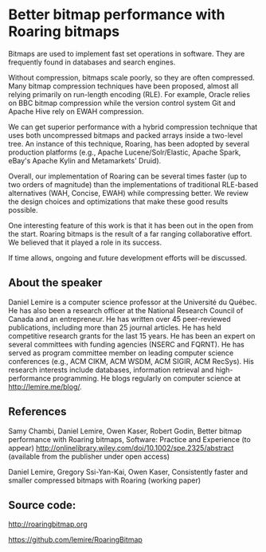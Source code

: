 Better bitmap performance with Roaring bitmaps
=================================================



Bitmaps are used to implement fast set operations in software. They are frequently found in databases and search engines.  

Without compression, bitmaps scale poorly, so they are often compressed. Many bitmap compression techniques have  been proposed,
almost all relying primarily on run-length encoding (RLE). For example, Oracle relies on BBC bitmap compression while the version control system Git and Apache Hive rely on EWAH compression.


We can get superior performance with a hybrid compression technique 
that uses both uncompressed bitmaps and packed arrays inside a two-level tree. An instance of this technique, Roaring, has 
been adopted by several production platforms (e.g., Apache Lucene/Solr/Elastic, Apache Spark, eBay's Apache Kylin and Metamarkets' Druid).


Overall, our implementation of Roaring can be several times faster (up to two orders of magnitude) than the implementations of 
traditional RLE-based alternatives (WAH, Concise, EWAH) while compressing better. We review the design choices and optimizations 
that make these good results possible.

One interesting feature of this work is that it has been out in the open from the start.  Roaring bitmaps is the result of a far ranging collaborative effort. We believed that it played a role in its success.
 
 If time allows, ongoing and future development efforts will be discussed.
 
About the speaker
---------------
 
 Daniel Lemire is a computer science professor at the Université du Québec. He has also been a research officer at the National Research Council of Canada and an entrepreneur. He has written over 45 peer-reviewed publications, including more than 25 journal articles. He has held competitive research grants for the last 15 years. He has been an expert on several committees with funding agencies (NSERC and FQRNT). He has served as program committee member on leading computer science conferences (e.g., ACM CIKM, ACM WSDM, ACM SIGIR, ACM RecSys). His research interests include databases, information retrieval and high-performance programming. He blogs regularly on computer science at http://lemire.me/blog/.
 
References
---------------
 
 Samy Chambi, Daniel Lemire, Owen Kaser, Robert Godin, Better bitmap performance with Roaring bitmaps, Software: Practice and Experience (to appear)
 http://onlinelibrary.wiley.com/doi/10.1002/spe.2325/abstract (available from the publisher under open access)


 Daniel Lemire, Gregory Ssi-Yan-Kai, Owen Kaser, Consistently faster and smaller compressed bitmaps with Roaring (working paper)


 Source code:
---------------

http://roaringbitmap.org

https://github.com/lemire/RoaringBitmap



